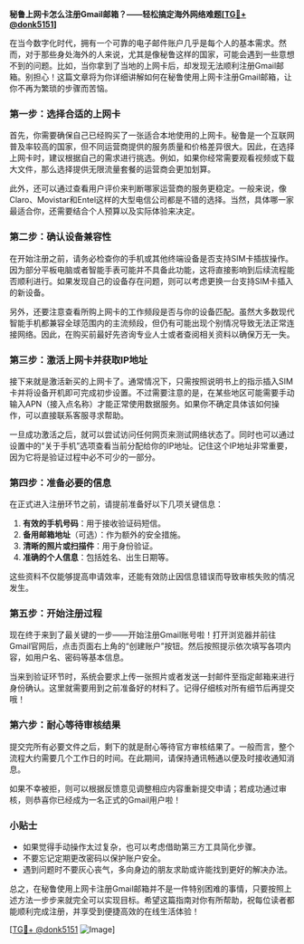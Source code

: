 **秘鲁上网卡怎么注册Gmail邮箱？——轻松搞定海外网络难题[[TG💪+ @donk5151](https://t.me/s/donk5151)]**

在当今数字化时代，拥有一个可靠的电子邮件账户几乎是每个人的基本需求。然而，对于那些身处海外的人来说，尤其是像秘鲁这样的国家，可能会遇到一些意想不到的问题。比如，当你拿到了当地的上网卡后，却发现无法顺利注册Gmail邮箱。别担心！这篇文章将为你详细讲解如何在秘鲁使用上网卡注册Gmail邮箱，让你不再为繁琐的步骤而苦恼。

### 第一步：选择合适的上网卡

首先，你需要确保自己已经购买了一张适合本地使用的上网卡。秘鲁是一个互联网普及率较高的国家，但不同运营商提供的服务质量和价格差异很大。因此，在选择上网卡时，建议根据自己的需求进行挑选。例如，如果你经常需要观看视频或下载大文件，那么选择提供无限流量套餐的运营商会更加划算。

此外，还可以通过查看用户评价来判断哪家运营商的服务更稳定。一般来说，像Claro、Movistar和Entel这样的大型电信公司都是不错的选择。当然，具体哪一家最适合你，还需要结合个人预算以及实际体验来决定。

### 第二步：确认设备兼容性

在开始注册之前，请务必检查你的手机或其他终端设备是否支持SIM卡插拔操作。因为部分平板电脑或者智能手表可能并不具备此功能，这将直接影响到后续流程能否顺利进行。如果发现自己的设备存在问题，则可以考虑更换一台支持SIM卡插入的新设备。

另外，还要注意查看所购上网卡的工作频段是否与你的设备匹配。虽然大多数现代智能手机都兼容全球范围内的主流频段，但仍有可能出现个别情况导致无法正常连接网络。因此，在购买前最好先咨询专业人士或者查阅相关资料以确保万无一失。

### 第三步：激活上网卡并获取IP地址

接下来就是激活新买的上网卡了。通常情况下，只需按照说明书上的指示插入SIM卡并将设备开机即可完成初步设置。不过需要注意的是，在某些地区可能需要手动输入APN（接入点名称）才能正常使用数据服务。如果你不确定具体该如何操作，可以直接联系客服寻求帮助。

一旦成功激活之后，就可以尝试访问任何网页来测试网络状态了。同时也可以通过设置中的“关于手机”选项查看当前分配给你的IP地址。记住这个IP地址非常重要，因为它将是验证过程中必不可少的一部分。

### 第四步：准备必要的信息

在正式进入注册环节之前，请提前准备好以下几项关键信息：

1. **有效的手机号码**：用于接收验证码短信。
2. **备用邮箱地址**（可选）：作为额外的安全措施。
3. **清晰的照片或扫描件**：用于身份验证。
4. **准确的个人信息**：包括姓名、出生日期等。

这些资料不仅能够提高申请效率，还能有效防止因信息错误而导致审核失败的情况发生。

### 第五步：开始注册过程

现在终于来到了最关键的一步——开始注册Gmail账号啦！打开浏览器并前往Gmail官网后，点击页面右上角的“创建账户”按钮。然后按照提示依次填写各项内容，如用户名、密码等基本信息。

当来到验证环节时，系统会要求上传一张照片或者发送一封邮件至指定邮箱来进行身份确认。这里就需要用到之前准备好的材料了。记得仔细核对所有细节后再提交哦！

### 第六步：耐心等待审核结果

提交完所有必要文件之后，剩下的就是耐心等待官方审核结果了。一般而言，整个流程大约需要几个工作日的时间。在此期间，请保持通讯畅通以便及时接收通知消息。

如果不幸被拒，则可以根据反馈意见调整相应内容重新提交申请；若成功通过审核，则恭喜你已经成为一名正式的Gmail用户啦！

### 小贴士

- 如果觉得手动操作太过复杂，也可以考虑借助第三方工具简化步骤。
- 不要忘记定期更改密码以保护账户安全。
- 遇到问题时不要灰心丧气，多向身边的朋友求助或许能找到更好的解决办法。

总之，在秘鲁使用上网卡注册Gmail邮箱并不是一件特别困难的事情，只要按照上述方法一步步来就完全可以实现目标。希望这篇指南对你有所帮助，祝每位读者都能顺利完成注册，并享受到便捷高效的在线生活体验！

[[TG💪+ @donk5151](https://t.me/s/donk5151) ![Image](https://i.postimg.cc/rwNCRYN7/Snipaste-2025-04-30-17-27-05.png)]